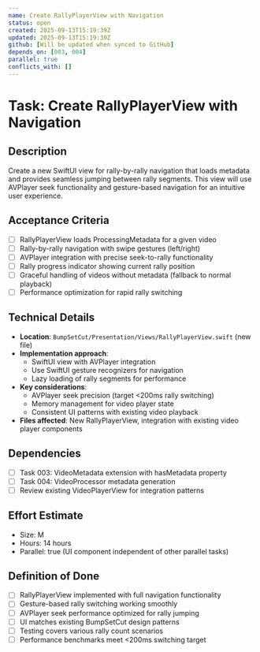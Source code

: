 ```yaml
---
name: Create RallyPlayerView with Navigation
status: open
created: 2025-09-13T15:19:39Z
updated: 2025-09-13T15:19:39Z
github: [Will be updated when synced to GitHub]
depends_on: [003, 004]
parallel: true
conflicts_with: []
---
```


# Task: Create RallyPlayerView with Navigation

## Description
Create a new SwiftUI view for rally-by-rally navigation that loads metadata and provides seamless jumping between rally segments. This view will use AVPlayer seek functionality and gesture-based navigation for an intuitive user experience.

## Acceptance Criteria
- [ ] RallyPlayerView loads ProcessingMetadata for a given video
- [ ] Rally-by-rally navigation with swipe gestures (left/right)
- [ ] AVPlayer integration with precise seek-to-rally functionality
- [ ] Rally progress indicator showing current rally position
- [ ] Graceful handling of videos without metadata (fallback to normal playback)
- [ ] Performance optimization for rapid rally switching

## Technical Details
- **Location**: `BumpSetCut/Presentation/Views/RallyPlayerView.swift` (new file)
- **Implementation approach**:
  - SwiftUI view with AVPlayer integration
  - Use SwiftUI gesture recognizers for navigation
  - Lazy loading of rally segments for performance
- **Key considerations**:
  - AVPlayer seek precision (target <200ms rally switching)
  - Memory management for video player state
  - Consistent UI patterns with existing video playback
- **Files affected**: New RallyPlayerView, integration with existing video player components

## Dependencies
- [ ] Task 003: VideoMetadata extension with hasMetadata property
- [ ] Task 004: VideoProcessor metadata generation
- [ ] Review existing VideoPlayerView for integration patterns

## Effort Estimate
- Size: M
- Hours: 14 hours
- Parallel: true (UI component independent of other parallel tasks)

## Definition of Done
- [ ] RallyPlayerView implemented with full navigation functionality
- [ ] Gesture-based rally switching working smoothly
- [ ] AVPlayer seek performance optimized for rally jumping
- [ ] UI matches existing BumpSetCut design patterns
- [ ] Testing covers various rally count scenarios
- [ ] Performance benchmarks meet <200ms switching target